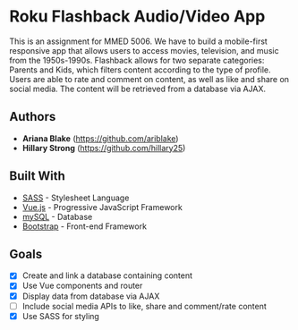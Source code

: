 # Roku Flashback Audio/Video App
This is an assignment for MMED 5006. We have to build a mobile-first responsive app that allows users to access movies, television, and music from the 1950s-1990s. Flashback allows for two separate categories: Parents and Kids, which filters content according to the type of profile. Users are able to rate and comment on content, as well as like and share on social media. The content will be retrieved from a database via AJAX.

## Authors

* **Ariana Blake** (https://github.com/ariblake)
* **Hillary Strong** (https://github.com/hillary25)

## Built With

* [SASS](https://sass-lang.com/) - Stylesheet Language
* [Vue.js](https://vuejs.org/) - Progressive JavaScript Framework
* [mySQL](https://www.mysql.com/) - Database
* [Bootstrap](https://getbootstrap.com/) - Front-end Framework

## Goals

- [x] Create and link a database containing content
- [x] Use Vue components and router
- [x] Display data from database via AJAX
- [ ] Include social media APIs to like, share and comment/rate content
- [x] Use SASS for styling
